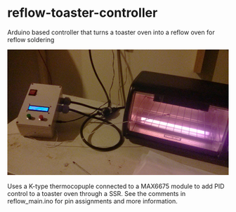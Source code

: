 # reflow-toaster-controller
Arduino based controller that turns a toaster oven into a reflow oven for reflow soldering

![Reflow oven in operation.](images/page_header.jpg)

Uses a K-type thermocopuple connected to a MAX6675 module to add PID control to a toaster oven through a SSR. See the comments in reflow_main.ino for pin assignments and more information.
